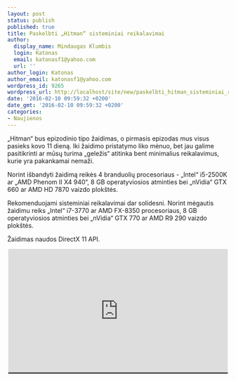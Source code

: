 ```yaml
---
layout: post
status: publish
published: true
title: Paskelbti „Hitman“ sisteminiai reikalavimai
author:
  display_name: Mindaugas Klumbis
  login: Katonas
  email: katonasf1@yahoo.com
  url: ''
author_login: Katonas
author_email: katonasf1@yahoo.com
wordpress_id: 9265
wordpress_url: http://localhost/site/new/paskelbti_hitman_sisteminiai_reikalavimai/
date: '2016-02-10 09:59:32 +0200'
date_gmt: '2016-02-10 09:59:32 +0200'
categories:
- Naujienos
---
```

<p>
	&bdquo;Hitman&ldquo; bus epizodinio tipo žaidimas, o pirmasis epizodas mus visus pasieks kovo 11 dieną. Iki žaidimo pristatymo liko mėnuo, bet jau galime pasitikrinti ar mūsų turima &bdquo;geležis&ldquo; atitinka bent minimalius reikalavimus, kurie yra pakankamai nemaži.</p>
<p>
	Norint i&scaron;bandyti žaidimą reikės 4 branduolių procesoriaus - &bdquo;Intel&ldquo; i5-2500K ar &bdquo;AMD Phenom II X4 940&ldquo;, 8 GB operatyviosios atminties bei &bdquo;nVidia&ldquo; GTX 660 ar AMD HD 7870 vaizdo plok&scaron;tės.</p>
<p>
	Rekomenduojami sisteminiai reikalavimai dar solidesni. Norint mėgautis žaidimu reiks &bdquo;Intel&ldquo; i7-3770 ar AMD FX-8350 procesoriaus, 8 GB operatyviosios atminties bei &bdquo;nVidia&ldquo; GTX 770 ar AMD R9 290 vaizdo plok&scaron;tės.</p>
<p>
	Žaidimas naudos DirectX 11 API.</p>
<p style="text-align: center;">
	<span style="color: rgb(187, 187, 187); font-family: Roboto, Arial, Helvetica, sans-serif; font-size: 11px; line-height: 9.53333px; background-color: rgba(28, 28, 28, 0.8);"><iframe allowfullscreen="" frameborder="0" height="281" src="https://www.youtube.com/embed/AkrUJJgQAaY" width="500"></iframe></span></p>

